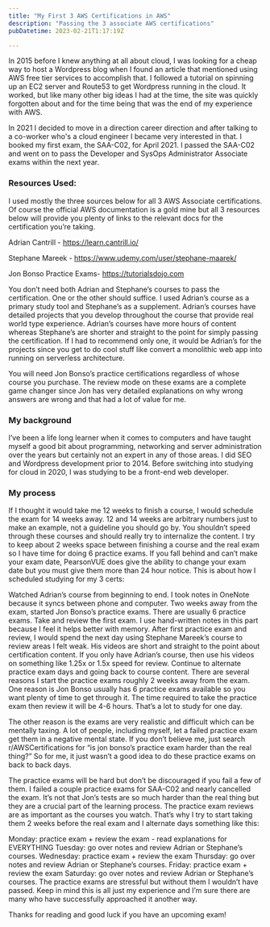```yaml
---
title: "My First 3 AWS Certifications in AWS"
description: "Passing the 3 associate AWS certifications"
pubDatetime: 2023-02-21T1:17:19Z

---
```


In 2015 before I knew anything at all about cloud, I was looking for a cheap way to host a Wordpress blog when I found an article that mentioned using AWS free tier services to accomplish that. I followed a tutorial on spinning up an EC2 server and Route53 to get Wordpress running in the cloud. It worked, but like many other big ideas I had at the time, the site was quickly forgotten about and for the time being that was the end of my experience with AWS.

In 2021 I decided to move in a direction career direction and after talking to a co-worker who's a cloud engineer I became very interested in that. I booked my first exam, the SAA-C02, for April 2021. I passed the SAA-C02 and went on to pass the Developer and SysOps Administrator Associate exams within the next year.

### Resources Used:
I used mostly the three sources below for all 3 AWS Associate certifications. Of course the official AWS documentation is a gold mine but all 3 resources below will provide you plenty of links to the relevant docs for the certification you’re taking.

Adrian Cantrill - https://learn.cantrill.io/

Stephane Mareek - https://www.udemy.com/user/stephane-maarek/

Jon Bonso Practice Exams- https://tutorialsdojo.com

You don’t need both Adrian and Stephane’s courses to pass the certification. One or the other should suffice. I used Adrian’s course as a primary study tool and Stephane’s as a supplement. Adrian’s courses have detailed projects that you develop throughout the course that provide real world type experience. Adrian’s courses have more hours of content whereas Stephane’s are shorter and straight to the point for simply passing the certification. If I had to recommend only one, it would be Adrian’s for the projects since you get to do cool stuff like convert a monolithic web app into running on serverless architecture.

You will need Jon Bonso’s practice certifications regardless of whose course you purchase. The review mode on these exams are a complete game changer since Jon has very detailed explanations on why wrong answers are wrong and that had a lot of value for me.

### My background
I’ve been a life long learner when it comes to computers and have taught myself a good bit about programming, networking and server administration over the years but certainly not an expert in any of those areas. I did SEO and Wordpress development prior to 2014. Before switching into studying for cloud in 2020, I was studying to be a front-end web developer.

### My process
If I thought it would take me 12 weeks to finish a course, I would schedule the exam for 14 weeks away. 12 and 14 weeks are arbitrary numbers just to make an example, not a guideline you should go by. You shouldn’t speed through these courses and should really try to internalize the content. I try to keep about 2 weeks space between finishing a course and the real exam so I have time for doing 6 practice exams. If you fall behind and can’t make your exam date, PearsonVUE does give the ability to change your exam date but you must give them more than 24 hour notice. This is about how I scheduled studying for my 3 certs:

Watched Adrian’s course from beginning to end. I took notes in OneNote because it syncs between phone and computer.
Two weeks away from the exam, started Jon Bonso’s practice exams. There are usually 6 practice exams.
Take and review the first exam. I use hand-written notes in this part because I feel it helps better with memory.
After first practice exam and review, I would spend the next day using Stephane Mareek’s course to review areas I felt weak. His videos are short and straight to the point about certification content. If you only have Adrian’s course, then use his videos on something like 1.25x or 1.5x speed for review.
Continue to alternate practice exam days and going back to course content.
There are several reasons I start the practice exams roughly 2 weeks away from the exam. One reason is Jon Bonso usually has 6 practice exams available so you want plenty of time to get through it. The time required to take the practice exam then review it will be 4-6 hours. That’s a lot to study for one day.

The other reason is the exams are very realistic and difficult which can be mentally taxing. A lot of people, including myself, let a failed practice exam get them in a negative mental state. If you don’t believe me, just search r/AWSCertifications for “is jon bonso’s practice exam harder than the real thing?” So for me, it just wasn’t a good idea to do these practice exams on back to back days.

The practice exams will be hard but don’t be discouraged if you fail a few of them. I failed a couple practice exams for SAA-C02 and nearly cancelled the exam.  It’s not that Jon’s tests are so much harder than the real thing but they are a crucial part of the learning process. The practice exam reviews are as important as the courses you watch. That’s why I try to start taking them 2 weeks before the real exam and I alternate days something like this:

Monday: practice exam + review the exam - read explanations for EVERYTHING
Tuesday: go over notes and review Adrian or Stephane’s courses.
Wednesday: practice exam + review the exam
Thursday: go over notes and review Adrian or Stephane’s courses.
Friday: practice exam + review the exam
Saturday: go over notes and review Adrian or Stephane’s courses.
The practice exams are stressful but without them I wouldn’t have passed. Keep in mind this is all just my experience and I’m sure there are many who have successfully approached it another way.

Thanks for reading and good luck if you have an upcoming exam!